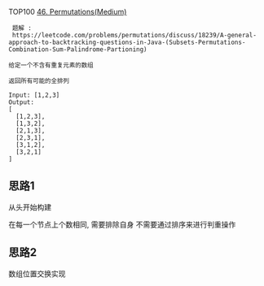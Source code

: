 TOP100
[46. Permutations(Medium)](https://leetcode.com/problems/permutations/description/)

```
 题解 :
 https://leetcode.com/problems/permutations/discuss/18239/A-general-approach-to-backtracking-questions-in-Java-(Subsets-Permutations-Combination-Sum-Palindrome-Partioning)

给定一个不含有重复元素的数组

返回所有可能的全排列

Input: [1,2,3]
Output:
[
  [1,2,3],
  [1,3,2],
  [2,1,3],
  [2,3,1],
  [3,1,2],
  [3,2,1]
]
```


## 思路1
 从头开始构建

 在每一个节点上个数相同, 需要排除自身   不需要通过排序来进行判重操作
 
 
## 思路2
数组位置交换实现
